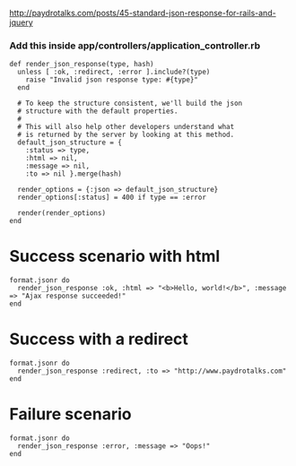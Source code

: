 http://paydrotalks.com/posts/45-standard-json-response-for-rails-and-jquery

### Add this inside app/controllers/application_controller.rb

    def render_json_response(type, hash)
      unless [ :ok, :redirect, :error ].include?(type)
        raise "Invalid json response type: #{type}"
      end

      # To keep the structure consistent, we'll build the json 
      # structure with the default properties.
      #
      # This will also help other developers understand what 
      # is returned by the server by looking at this method.
      default_json_structure = { 
        :status => type, 
        :html => nil, 
        :message => nil, 
        :to => nil }.merge(hash)

      render_options = {:json => default_json_structure}  
      render_options[:status] = 400 if type == :error

      render(render_options)
    end

# Success scenario with html

    format.jsonr do
      render_json_response :ok, :html => "<b>Hello, world!</b>", :message => "Ajax response succeeded!"
    end

# Success with a redirect

    format.jsonr do
      render_json_response :redirect, :to => "http://www.paydrotalks.com"
    end

# Failure scenario

    format.jsonr do
      render_json_response :error, :message => "Oops!"
    end
